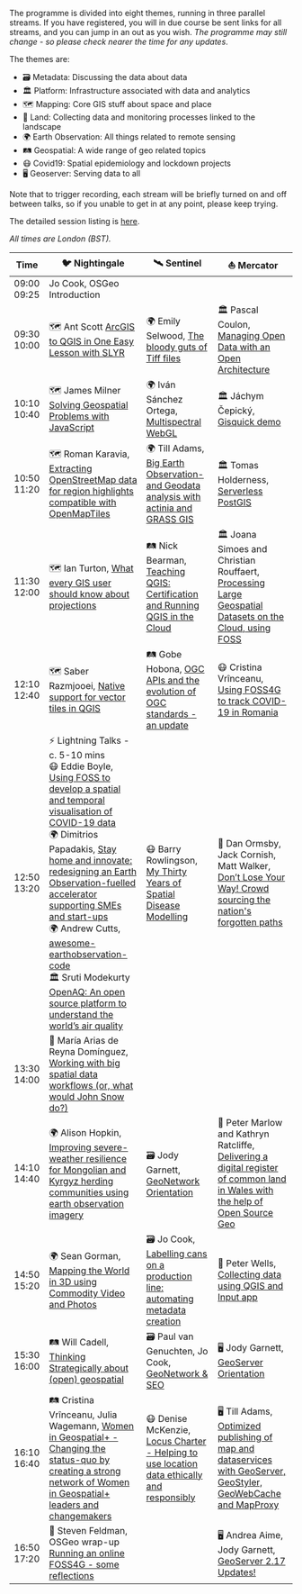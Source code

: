 The programme is divided into eight themes, running in three parallel streams. If you have registered, you will in due course be sent links for all streams, and you can jump in an out as you wish. _The programme may still change - so please check nearer the time for any updates_.

The themes are:
* 🗃️ Metadata: Discussing the data about data
* 🏛️ Platform: Infrastructure associated with data and analytics
* 🗺️ Mapping: Core GIS stuff about space and place
* 🚜 Land: Collecting data and monitoring processes linked to the landscape
* 🌍 Earth Observation: All things related to remote sensing
* 🛤️ Geospatial: A wide range of geo related topics
* 😷 Covid19: Spatial epidemiology and lockdown projects 
* 🖥️ Geoserver: Serving data to all 

Note that to trigger recording, each stream will be briefly turned on and off between talks, so if you unable to get in at any point, please keep trying.

The detailed session listing is [here](https://uk.osgeo.org/foss4gukonline2020/sessions.html).

*All times are London (BST).*

| Time  | 🐦 Nightingale  | 🛰️ Sentinel  | ⛵ Mercator |
| ------------- |----------| -------------| -------------|
| 09:00	09:25 | Jo Cook, OSGeo Introduction || |
| 09:30	10:00 |🗺️ Ant Scott [ArcGIS to QGIS in One Easy Lesson with SLYR](https://uk.osgeo.org/foss4gukonline2020/sessions.html#arcgis-to-qgis-in-one-easy-lesson-demo) |🌍 Emily Selwood, [The bloody guts of Tiff files](https://uk.osgeo.org/foss4gukonline2020/sessions.html#the-bloody-guts-of-tiff-files-presentation)|🏛️ Pascal Coulon, [Managing Open Data with an Open Architecture](https://uk.osgeo.org/foss4gukonline2020/sessions.html#managing-open-data-with-an-open-architecture-demo)|
| 10:10	10:40 |🗺️ James Milner	[Solving Geospatial Problems with JavaScript](https://uk.osgeo.org/foss4gukonline2020/sessions.html#solving-geospatial-problems-with-javascript-presentation)|🌍 Iván Sánchez Ortega, [Multispectral WebGL](https://uk.osgeo.org/foss4gukonline2020/sessions.html#multispectral-webgl-demo)|🏛️ Jáchym Čepický, [Gisquick demo](https://uk.osgeo.org/foss4gukonline2020/sessions.html#gisquick-demo-presentation-demo)|
| 10:50	11:20 |🗺️ Roman Karavia, [Extracting OpenStreetMap data for region highlights compatible with OpenMapTiles](https://uk.osgeo.org/foss4gukonline2020/sessions.html#extracting-openstreetmap-data-for-region-highlights-compatible-with-openmaptiles-presentation)|🌍 Till Adams, [Big Earth Observation- and Geodata analysis with actinia and GRASS GIS](https://uk.osgeo.org/foss4gukonline2020/sessions.html#big-earth-observation--and-geodata-analysis-with-actinia-and-grass-gis-presentation)|🏛️ Tomas Holderness, [Serverless PostGIS](https://uk.osgeo.org/foss4gukonline2020/sessions.html#serverless-postgis-demo)| 
| 11:30	12:00 |🗺️ Ian Turton, [What every GIS user should know about projections](https://uk.osgeo.org/foss4gukonline2020/sessions.html#what-every-gis-user-should-know-about-projections-presentation)|🛤️ Nick Bearman, [Teaching QGIS: Certification and Running QGIS in the Cloud](https://uk.osgeo.org/foss4gukonline2020/sessions.html#teaching-qgis-certification-and-running-qgis-in-the-cloud-presentation)|🏛️ Joana Simoes and Christian Rouffaert, [Processing Large Geospatial Datasets on the Cloud, using FOSS](https://uk.osgeo.org/foss4gukonline2020/sessions.html#processing-large-geospatial-datasets-on-the-cloud-using-foss-presentation)|
| 12:10	12:40 |🗺️ Saber Razmjooei, [Native support for vector tiles in QGIS ](https://uk.osgeo.org/foss4gukonline2020/sessions.html#native-support-for-vector-tiles-in-qgis-presentation)|🛤️ Gobe Hobona, [OGC APIs and the evolution of OGC standards - an update](https://uk.osgeo.org/foss4gukonline2020/sessions.html#ogc-apis-and-the-evolution-of-ogc-standards---an-update-presentation)|😷 Cristina Vrînceanu, [Using FOSS4G to track COVID-19 in Romania](https://uk.osgeo.org/foss4gukonline2020/sessions.html#using-foss4g-to-track-covid-19-in-romania-demo)|
| 12:50	13:20 |⚡ Lightning	Talks - c. 5-10 mins <br/>😷 Eddie Boyle, [Using FOSS to develop a spatial and temporal visualisation of COVID-19 data](https://uk.osgeo.org/foss4gukonline2020/sessions.html#using-foss-to-develop-a-spatial-and-temporal-visualisation-of-covid-19-data-lightning-talk)<br/>🌍 Dimitrios Papadakis, [Stay home and innovate: redesigning an Earth Observation-fuelled accelerator supporting SMEs and start-ups](https://uk.osgeo.org/foss4gukonline2020/sessions.html#stay-home-and-innovate-redesigning-an-earth-observation-fuelled-accelerator-supporting-smes-and-start-ups-lightning-talk)<br/>🌍 Andrew Cutts, [awesome-earthobservation-code](https://uk.osgeo.org/foss4gukonline2020/sessions.html#awesome-earthobservation-code-lightning-talk)<br/>🏛️ Sruti Modekurty [OpenAQ: An open source platform to understand the world’s air quality](https://uk.osgeo.org/foss4gukonline2020/sessions.html#openaq-an-open-source-platform-to-understand-the-worlds-air-quality-lightning-talk)|😷 Barry Rowlingson, [My Thirty Years of Spatial Disease Modelling](https://uk.osgeo.org/foss4gukonline2020/sessions.html#my-thirty-years-of-spatial-disease-modelling-presentation)|🚜 Dan Ormsby, Jack Cornish, Matt Walker, [Don’t Lose Your Way! Crowd sourcing the nation's forgotten paths](https://uk.osgeo.org/foss4gukonline2020/sessions.html#dont-lose-your-way--crowd-sourcing-the-nations-forgotten-paths-presentation)|
| 13:30	14:00 |🔑 María Arias de Reyna Domínguez, [Working with big spatial data workflows (or, what would John Snow do?)](https://uk.osgeo.org/foss4gukonline2020/sessions.html#working-with-big-spatial-data-workflows-or-what-would-john-snow-do-keynote)| |||
| 14:10	14:40 |🌍 Alison Hopkin, [Improving severe-weather resilience for Mongolian and Kyrgyz herding communities using earth observation imagery](https://uk.osgeo.org/foss4gukonline2020/sessions.html#improving-severe-weather-resilience-for-mongolian-and-kyrgyz-herding-communities-using-earth-observation-imagery-presentation)|🗃️ Jody Garnett, [GeoNetwork Orientation](https://uk.osgeo.org/foss4gukonline2020/sessions.html#geonetwork-orientation-presentation)|🚜 Peter Marlow and Kathryn Ratcliffe, [Delivering a digital register of common land in Wales with the help of Open Source Geo](https://uk.osgeo.org/foss4gukonline2020/sessions.html#delivering-a-digital-register-of-common-land-in-wales-with-the-help-of-open-source-geo-demo)|
| 14:50	15:20 |🌍 Sean Gorman, [Mapping the World in 3D using Commodity Video and Photos](https://uk.osgeo.org/foss4gukonline2020/sessions.html#mapping-the-world-in-3d-using-commodity-video-and-photos-presentation)| 🗃️ Jo Cook, [Labelling cans on a production line: automating metadata creation](https://uk.osgeo.org/foss4gukonline2020/sessions.html#labelling-cans-on-a-production-line-automating-metadata-creation-demo)|🚜 Peter Wells, [Collecting data using QGIS and Input app](https://uk.osgeo.org/foss4gukonline2020/sessions.html#collecting-data-using-qgis-and-input-app-demo)| 
| 15:30	16:00 |🛤️ Will Cadell, [Thinking Strategically about (open) geospatial](https://uk.osgeo.org/foss4gukonline2020/sessions.html#thinking-strategically-about-open-geospatial-presentation)|🗃️ Paul van Genuchten, Jo Cook, [GeoNetwork & SEO](https://uk.osgeo.org/foss4gukonline2020/sessions.html#geonetwork--seo-presentation)|🖥️ Jody Garnett, [GeoServer Orientation](https://uk.osgeo.org/foss4gukonline2020/sessions.html#geoserver-orientation-presentation)|
| 16:10	16:40 |🛤️ Cristina Vrînceanu, Julia Wagemann, [Women in Geospatial+ - Changing the status-quo by creating a strong network of Women in Geospatial+ leaders and changemakers](https://uk.osgeo.org/foss4gukonline2020/sessions.html#women-in-geospatial---changing-the-status-quo-by-creating-a-strong-network-of-women-in-geospatial-leaders-and-changemakers-presentation)|😷 Denise McKenzie, [Locus Charter - Helping to use location data ethically and responsibly](https://uk.osgeo.org/foss4gukonline2020/sessions.html#locus-charter---helping-to-use-location-data-ethically-and-responsibly-presentation)|🖥️ Till Adams, [Optimized publishing of map and dataservices with GeoServer, GeoStyler, GeoWebCache and MapProxy](https://uk.osgeo.org/foss4gukonline2020/sessions.html#optimized-publishing-of-map-and-dataservices-with-geoserver-geostyler-geowebcache-and-mapproxy-presentation)|
| 16:50	17:20 |🔑 Steven Feldman, OSGeo wrap-up [Running an online FOSS4G - some reflections](https://uk.osgeo.org/foss4gukonline2020/sessions.html#running-an-online-foss4g---some-reflections-keynote)| |🖥️ Andrea Aime, Jody Garnett, [GeoServer 2.17 Updates!](https://uk.osgeo.org/foss4gukonline2020/sessions.html#geoserver-217-updatespresentation)|

